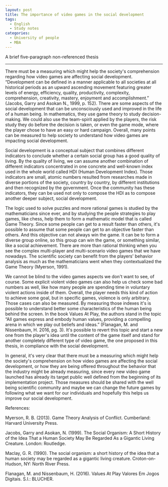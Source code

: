 ```yaml
---
layout: post
title: The importance of video games in the social development
tags:
  - English
  - Study notes
categories:
  - University of people
  - MBA
---
```


A brief five-paragraph non-referenced thesis

---

There must be a measuring which might help the society's comprehension regarding how video games are affecting social development. “Development can be defined in a manner applicable to all societies at all historical periods as an upward ascending movement featuring greater levels of energy, efficiency, quality, productivity, complexity, comprehension, creativity, mastery, enjoyment and accomplishment.” (Jacobs, Garry and Asokan N., 1999, p. 152). There are some aspects of the social development that can be unconsciously used and improved in the life of a human being. In mathematics, they use game theory to study decision-making. We could also use the team-spirit applied by the players, the risk study they do before the decision is taken, or even the game mode, where the player chose to have an easy or hard campaign. Overall, many points can be measured to help society to understand how video games are impacting social development.

Social development is a conceptual subject that combines different indicators to conclude whether a certain social group has a good quality of living. By the quality of living, we can assume another combination of different indicators concentrated in one concrete and well-known index used in the whole world called HDI (Human Development Index). Those indicators are small, atomic numbers resulted from researches made in diverse portions of the society, country by country, by different institutions and then recognized by the government. Once the community has these indicators, they can be used not only to compose the HDI as to compose another deeper subject, social development.

The logic used to solve puzzles and more rational games is studied by the mathematicians since ever, and by studying the people strategies to play games, like chess, help them to form a mathematic model that is called Game Theory. Since some people can get to a result faster than others, it's possible to assume that some people can get to an objective faster than others. And this objective can not always win the game. It can be to form a diverse group online, so this group can win the game, or something similar, like a social achievement. There are more than rational thinking when you see the complex multi-player and multi-scenario video games that we have nowadays. The scientific society can benefit from the players' behavior analysis as much as the mathematicians went when they contextualized the Game Theory (Myerson, 1991).

We cannot be blind to the video games aspects we don't want to see, of course. Some explicit violent video games can also help us check some bad numbers as well, like how many people are spending time in voluntary violent actions inside of them. Overall, the player needs this kind of action to achieve some goal, but in specific games, violence is only arbitrary. Those cases can also be measured. By measuring those indexes it's is possible to understand better some characteristics of the human being behind the screen. In the book Values At Play, the authors stand in the topic “All games express and embody human values, providing a compelling arena in which we play out beliefs and ideas.” (Flanagan, M. and Nissenbaum, H. 2016, pg. 3). It's possible to revert this topic and start a new one from the player's idea until the content of the game itself and stand for another completely different type of video game, the one proposed in this thesis, in compliance with the social development.

In general, it's very clear that there must be a measuring which might help the society's comprehension on how video games are affecting the social development, or how they are being offered throughout the behavior that the industry might be already measuring, since every new video game launched has already its target public well defined from the beginning of its implementation project. Those measures should be shared with the well being scientific community and maybe we can change the future games by following what we want for our individuals and hopefully this helps us improve our social development.

References:

Myerson, R. B. (2013). Game Theory Analysis of Conflict. Cumberland: Harvard University Press.

Jacobs, Garry and Asokan, N. (1999). The Social Organism: A Short History of the Idea That a Human Society May Be Regarded As a Gigantic Living Creature. London: Routledge.

Maclay, G. R. (1990). The social organism: a short history of the idea that a human society may be regarded as a gigantic living creature. Croton-on-Hudson, NY: North River Press.

Flanagan, M. and Nissenbaum, H. (2016). Values At Play Valores Em Jogos Digitais. S.l.: BLUCHER.
